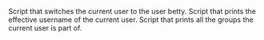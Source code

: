 Script that switches the current user to the user betty.
Script that prints the effective username of the current user.
Script that prints all the groups the current user is part of.
